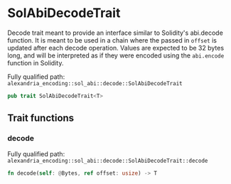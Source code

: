 # SolAbiDecodeTrait

Decode trait meant to provide an interface similar to Solidity's abi.decode function. It is meant to be used in a chain where the passed in `offset` is updated after each decode operation. Values are expected to be 32 bytes long, and will be interpreted as if they were encoded using the `abi.encode` function in Solidity.

Fully qualified path: `alexandria_encoding::sol_abi::decode::SolAbiDecodeTrait`

```rust
pub trait SolAbiDecodeTrait<T>
```

## Trait functions

### decode

Fully qualified path: `alexandria_encoding::sol_abi::decode::SolAbiDecodeTrait::decode`

```rust
fn decode(self: @Bytes, ref offset: usize) -> T
```


